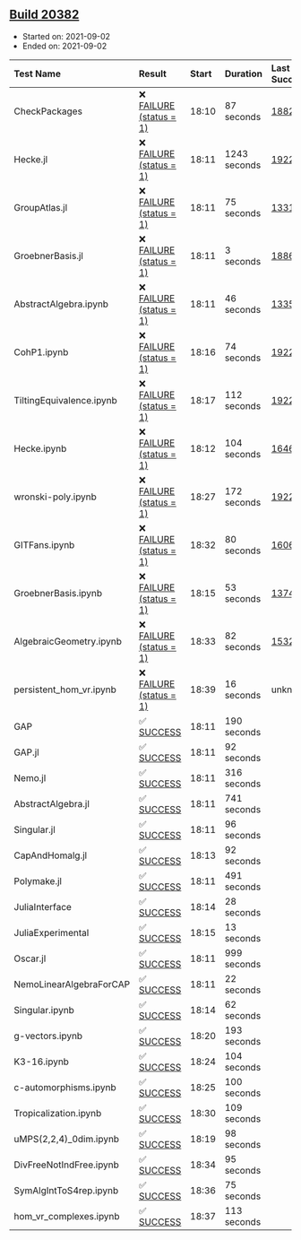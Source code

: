 ## [Build 20382](https://oscarci.mathematik.uni-kl.de/job/oscar/20382/)

* Started on: 2021-09-02
* Ended on: 2021-09-02

| Test Name    | Result | Start | Duration | Last Success | First Failure |
|:-------------|:-------|:------|:---------|:-------------|:--------------|
| CheckPackages | ❌ [FAILURE (status = 1)](https://oscarci.mathematik.uni-kl.de/job/oscar/20382/artifact/logs/build-20382/CheckPackages.log) | 18:10 | 87 seconds | [18822](https://oscarci.mathematik.uni-kl.de/job/oscar/18822/) | [18823](https://oscarci.mathematik.uni-kl.de/job/oscar/18823/) |
| Hecke.jl | ❌ [FAILURE (status = 1)](https://oscarci.mathematik.uni-kl.de/job/oscar/20382/artifact/logs/build-20382/Hecke.jl.log) | 18:11 | 1243 seconds | [19222](https://oscarci.mathematik.uni-kl.de/job/oscar/19222/) | [20152](https://oscarci.mathematik.uni-kl.de/job/oscar/20152/) |
| GroupAtlas.jl | ❌ [FAILURE (status = 1)](https://oscarci.mathematik.uni-kl.de/job/oscar/20382/artifact/logs/build-20382/GroupAtlas.jl.log) | 18:11 | 75 seconds | [13311](https://oscarci.mathematik.uni-kl.de/job/oscar/13311/) | [13312](https://oscarci.mathematik.uni-kl.de/job/oscar/13312/) |
| GroebnerBasis.jl | ❌ [FAILURE (status = 1)](https://oscarci.mathematik.uni-kl.de/job/oscar/20382/artifact/logs/build-20382/GroebnerBasis.jl.log) | 18:11 | 3 seconds | [18864](https://oscarci.mathematik.uni-kl.de/job/oscar/18864/) | [18865](https://oscarci.mathematik.uni-kl.de/job/oscar/18865/) |
| AbstractAlgebra.ipynb | ❌ [FAILURE (status = 1)](https://oscarci.mathematik.uni-kl.de/job/oscar/20382/artifact/logs/build-20382/AbstractAlgebra.ipynb.log) | 18:11 | 46 seconds | [13355](https://oscarci.mathematik.uni-kl.de/job/oscar/13355/) | [13356](https://oscarci.mathematik.uni-kl.de/job/oscar/13356/) |
| CohP1.ipynb | ❌ [FAILURE (status = 1)](https://oscarci.mathematik.uni-kl.de/job/oscar/20382/artifact/logs/build-20382/CohP1.ipynb.log) | 18:16 | 74 seconds | [19222](https://oscarci.mathematik.uni-kl.de/job/oscar/19222/) | [20152](https://oscarci.mathematik.uni-kl.de/job/oscar/20152/) |
| TiltingEquivalence.ipynb | ❌ [FAILURE (status = 1)](https://oscarci.mathematik.uni-kl.de/job/oscar/20382/artifact/logs/build-20382/TiltingEquivalence.ipynb.log) | 18:17 | 112 seconds | [19222](https://oscarci.mathematik.uni-kl.de/job/oscar/19222/) | [20152](https://oscarci.mathematik.uni-kl.de/job/oscar/20152/) |
| Hecke.ipynb | ❌ [FAILURE (status = 1)](https://oscarci.mathematik.uni-kl.de/job/oscar/20382/artifact/logs/build-20382/Hecke.ipynb.log) | 18:12 | 104 seconds | [16463](https://oscarci.mathematik.uni-kl.de/job/oscar/16463/) | [16464](https://oscarci.mathematik.uni-kl.de/job/oscar/16464/) |
| wronski-poly.ipynb | ❌ [FAILURE (status = 1)](https://oscarci.mathematik.uni-kl.de/job/oscar/20382/artifact/logs/build-20382/wronski-poly.ipynb.log) | 18:27 | 172 seconds | [19222](https://oscarci.mathematik.uni-kl.de/job/oscar/19222/) | [20152](https://oscarci.mathematik.uni-kl.de/job/oscar/20152/) |
| GITFans.ipynb | ❌ [FAILURE (status = 1)](https://oscarci.mathematik.uni-kl.de/job/oscar/20382/artifact/logs/build-20382/GITFans.ipynb.log) | 18:32 | 80 seconds | [16068](https://oscarci.mathematik.uni-kl.de/job/oscar/16068/) | [16069](https://oscarci.mathematik.uni-kl.de/job/oscar/16069/) |
| GroebnerBasis.ipynb | ❌ [FAILURE (status = 1)](https://oscarci.mathematik.uni-kl.de/job/oscar/20382/artifact/logs/build-20382/GroebnerBasis.ipynb.log) | 18:15 | 53 seconds | [13748](https://oscarci.mathematik.uni-kl.de/job/oscar/13748/) | [13749](https://oscarci.mathematik.uni-kl.de/job/oscar/13749/) |
| AlgebraicGeometry.ipynb | ❌ [FAILURE (status = 1)](https://oscarci.mathematik.uni-kl.de/job/oscar/20382/artifact/logs/build-20382/AlgebraicGeometry.ipynb.log) | 18:33 | 82 seconds | [15322](https://oscarci.mathematik.uni-kl.de/job/oscar/15322/) | [15323](https://oscarci.mathematik.uni-kl.de/job/oscar/15323/) |
| persistent_hom_vr.ipynb | ❌ [FAILURE (status = 1)](https://oscarci.mathematik.uni-kl.de/job/oscar/20382/artifact/logs/build-20382/persistent_hom_vr.ipynb.log) | 18:39 | 16 seconds | unknown | unknown |
| GAP | ✅ [SUCCESS](https://oscarci.mathematik.uni-kl.de/job/oscar/20382/artifact/logs/build-20382/GAP.log) | 18:11 | 190 seconds |  |  |
| GAP.jl | ✅ [SUCCESS](https://oscarci.mathematik.uni-kl.de/job/oscar/20382/artifact/logs/build-20382/GAP.jl.log) | 18:11 | 92 seconds |  |  |
| Nemo.jl | ✅ [SUCCESS](https://oscarci.mathematik.uni-kl.de/job/oscar/20382/artifact/logs/build-20382/Nemo.jl.log) | 18:11 | 316 seconds |  |  |
| AbstractAlgebra.jl | ✅ [SUCCESS](https://oscarci.mathematik.uni-kl.de/job/oscar/20382/artifact/logs/build-20382/AbstractAlgebra.jl.log) | 18:11 | 741 seconds |  |  |
| Singular.jl | ✅ [SUCCESS](https://oscarci.mathematik.uni-kl.de/job/oscar/20382/artifact/logs/build-20382/Singular.jl.log) | 18:11 | 96 seconds |  |  |
| CapAndHomalg.jl | ✅ [SUCCESS](https://oscarci.mathematik.uni-kl.de/job/oscar/20382/artifact/logs/build-20382/CapAndHomalg.jl.log) | 18:13 | 92 seconds |  |  |
| Polymake.jl | ✅ [SUCCESS](https://oscarci.mathematik.uni-kl.de/job/oscar/20382/artifact/logs/build-20382/Polymake.jl.log) | 18:11 | 491 seconds |  |  |
| JuliaInterface | ✅ [SUCCESS](https://oscarci.mathematik.uni-kl.de/job/oscar/20382/artifact/logs/build-20382/JuliaInterface.log) | 18:14 | 28 seconds |  |  |
| JuliaExperimental | ✅ [SUCCESS](https://oscarci.mathematik.uni-kl.de/job/oscar/20382/artifact/logs/build-20382/JuliaExperimental.log) | 18:15 | 13 seconds |  |  |
| Oscar.jl | ✅ [SUCCESS](https://oscarci.mathematik.uni-kl.de/job/oscar/20382/artifact/logs/build-20382/Oscar.jl.log) | 18:11 | 999 seconds |  |  |
| NemoLinearAlgebraForCAP | ✅ [SUCCESS](https://oscarci.mathematik.uni-kl.de/job/oscar/20382/artifact/logs/build-20382/NemoLinearAlgebraForCAP.log) | 18:11 | 22 seconds |  |  |
| Singular.ipynb | ✅ [SUCCESS](https://oscarci.mathematik.uni-kl.de/job/oscar/20382/artifact/logs/build-20382/Singular.ipynb.log) | 18:14 | 62 seconds |  |  |
| g-vectors.ipynb | ✅ [SUCCESS](https://oscarci.mathematik.uni-kl.de/job/oscar/20382/artifact/logs/build-20382/g-vectors.ipynb.log) | 18:20 | 193 seconds |  |  |
| K3-16.ipynb | ✅ [SUCCESS](https://oscarci.mathematik.uni-kl.de/job/oscar/20382/artifact/logs/build-20382/K3-16.ipynb.log) | 18:24 | 104 seconds |  |  |
| c-automorphisms.ipynb | ✅ [SUCCESS](https://oscarci.mathematik.uni-kl.de/job/oscar/20382/artifact/logs/build-20382/c-automorphisms.ipynb.log) | 18:25 | 100 seconds |  |  |
| Tropicalization.ipynb | ✅ [SUCCESS](https://oscarci.mathematik.uni-kl.de/job/oscar/20382/artifact/logs/build-20382/Tropicalization.ipynb.log) | 18:30 | 109 seconds |  |  |
| uMPS(2,2,4)_0dim.ipynb | ✅ [SUCCESS](https://oscarci.mathematik.uni-kl.de/job/oscar/20382/artifact/logs/build-20382/uMPS-2-2-4-_0dim.ipynb.log) | 18:19 | 98 seconds |  |  |
| DivFreeNotIndFree.ipynb | ✅ [SUCCESS](https://oscarci.mathematik.uni-kl.de/job/oscar/20382/artifact/logs/build-20382/DivFreeNotIndFree.ipynb.log) | 18:34 | 95 seconds |  |  |
| SymAlgIntToS4rep.ipynb | ✅ [SUCCESS](https://oscarci.mathematik.uni-kl.de/job/oscar/20382/artifact/logs/build-20382/SymAlgIntToS4rep.ipynb.log) | 18:36 | 75 seconds |  |  |
| hom_vr_complexes.ipynb | ✅ [SUCCESS](https://oscarci.mathematik.uni-kl.de/job/oscar/20382/artifact/logs/build-20382/hom_vr_complexes.ipynb.log) | 18:37 | 113 seconds |  |  |
